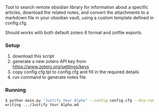 Tool to search remote obsidian library for information about a specific
articles, download the related notes, and convert the attachments to a
markdown file in your obsidian vault, using a custom template defined in
config.cfg.

Should works with both default zotero 6 format and zotfile exports.

### Setup

1. download this script
1. generate a new zotero API key from https://www.zotero.org/settings/keys
1. copy config.cfg.tpl to config.cfg and fill in the required details
1. run command to generate notes file

### Running

```bash
$ python main.py "Justify Your Alpha" --config config.cfg --dry-run
writing .../Justify Your Alpha.md
```
